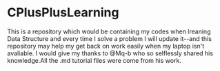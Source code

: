 # CPlusPlusLearning
This is a repository which would be containing my codes when lreaning Data Structure and every time I solve a problem I will update it--and this repository may help my get back on work easily when my laptop isn't avaliable. I would give my thanks to @Mq-b who so selflessly shared his knowledge.All the .md tutorial files were come from his work.

